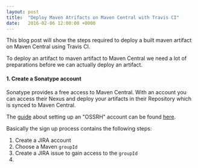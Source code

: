 ```yaml
---
layout: post
title:  "Deploy Maven Atrifacts on Maven Central with Travis CI"
date:   2016-02-06 12:00:00 +0000
---
```


This blog post will show the steps required to deploy a built maven artifact on Maven Central using Travis CI.

<!--more-->

To deploy an artifact to maven artifact to Maven Central we need a lot of preparations before we can actually deploy an artifact.

#### 1. Create a Sonatype account

Sonatype provides a free access to Maven Central. With an account you can access their Nexus and deploy your artifacts in their Repository which is synced to Maven Central.

The [guide](http://central.sonatype.org/pages/ossrh-guide.html) about setting up an "OSSRH" account can be found [here](http://central.sonatype.org/pages/ossrh-guide.html).

Basically the sign up process contains the following steps:

1. Create a JIRA account
2. Choose a Maven ``groupId``
3. Create a JIRA issue to gain access to the ``groupId``
4. 